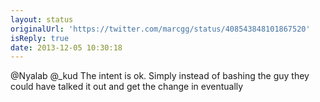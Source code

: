 ```yaml
---
layout: status
originalUrl: 'https://twitter.com/marcgg/status/408543848101867520'
isReply: true
date: 2013-12-05 10:30:18
---
```


@Nyalab @_kud The intent is ok. Simply instead of bashing the guy they could have talked it out and get the change in eventually
